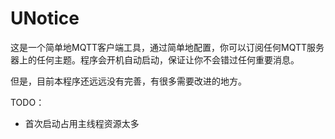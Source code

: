 UNotice
=======

这是一个简单地MQTT客户端工具，通过简单地配置，你可以订阅任何MQTT服务器上的任何主题。程序会开机自动启动，保证让你不会错过任何重要消息。

但是，目前本程序还远远没有完善，有很多需要改进的地方。

TODO：

- 首次启动占用主线程资源太多
